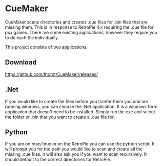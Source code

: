 # CueMaker

CueMaker scans directories and creates .cue files for .bin files that are missing them. 
This is in response to RetroPie 4.x requiring the .cue file for psx games. There are some existing applications, 
however they require you to do each file individually.

This project consists of two applications.

## Download
https://github.com/thorst/CueMaker/releases/

## .Net
If you would like to create the files before you tranfer them you and are running windows, you can choose the .Net
application. It is a windows form application that doesn't need to be installed. Simply run the exe and select the 
folder or .bin that you want to create a .cue file for.

## Python
If you are on mac/linux or on the RetroPie you can use the python script. It will prompt you for the path you would
like to scan and create all the missing .cue files. It will also ask you if you want to scan recursively. It should
default to the correct directories for RetroPie.
